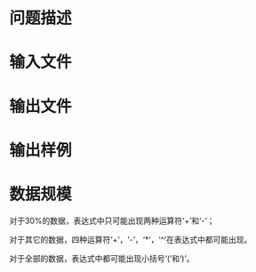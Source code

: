 

# 问题描述



# 输入文件



# 输出文件



# 输出样例



# 数据规模


<p>
	对于30%的数据，表达式中只可能出现两种运算符‘+’和‘-’；
</p>
<p>
	对于其它的数据，四种运算符‘+’，‘-’，‘*’，‘^’在表达式中都可能出现。
</p>
<p>
	对于全部的数据，表达式中都可能出现小括号‘(’和‘)’。
</p>
